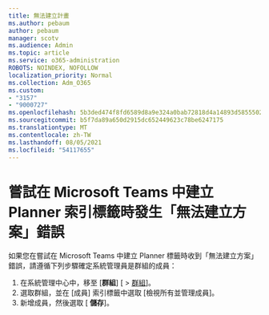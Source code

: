```yaml
---
title: 無法建立計畫
ms.author: pebaum
author: pebaum
manager: scotv
ms.audience: Admin
ms.topic: article
ms.service: o365-administration
ROBOTS: NOINDEX, NOFOLLOW
localization_priority: Normal
ms.collection: Adm_O365
ms.custom:
- "3157"
- "9000727"
ms.openlocfilehash: 5b3ded474f8fd6589d8a9e324a0bab72818d4a14893d5855502088c448bab150
ms.sourcegitcommit: b5f7da89a650d2915dc652449623c78be6247175
ms.translationtype: MT
ms.contentlocale: zh-TW
ms.lasthandoff: 08/05/2021
ms.locfileid: "54117655"
---
```

# <a name="failed-to-create-the-plan-error-when-trying-to-create-a-planner-tab-in-microsoft-teams"></a>嘗試在 Microsoft Teams 中建立 Planner 索引標籤時發生「無法建立方案」錯誤

如果您在嘗試在 Microsoft Teams 中建立 Planner 標籤時收到「無法建立方案」錯誤，請遵循下列步驟確定系統管理員是群組的成員：

1. 在系統管理中心中，移至 [**群組**] [  >  [群組](https://admin.microsoft.com/Adminportal/Home?source=applauncher#/groups)]。 
2. 選取群組，並在 [成員] 索引標籤中選取 [檢視所有並管理成員]。
3. 新增成員，然後選取 [ **儲存**]。